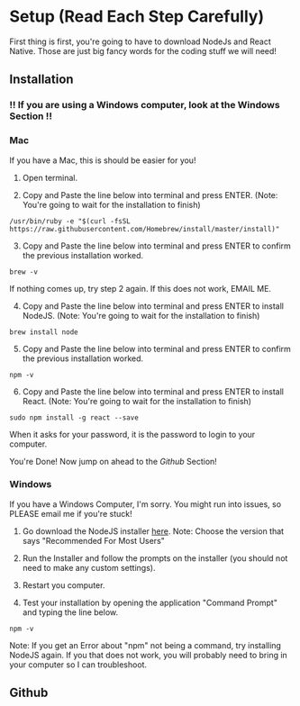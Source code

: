 # Setup (Read Each Step Carefully) #
First thing is first, you're going to have to download NodeJs and React Native. Those are just big fancy words for the coding stuff we will need! 

## Installation
### !! If you are using a Windows computer, look at the Windows Section !! ###
### Mac
If you have a Mac, this is should be easier for you!

1. Open terminal.

2. Copy and Paste the line below into terminal and press ENTER. (Note: You're going to wait for the installation to finish)
```shell
/usr/bin/ruby -e "$(curl -fsSL https://raw.githubusercontent.com/Homebrew/install/master/install)"
```

3. Copy and Paste the line below into terminal and press ENTER to confirm the previous installation worked.
```shell
brew -v
```
If nothing comes up, try step 2 again. If this does not work, EMAIL ME.

4. Copy and Paste the line below into terminal and press ENTER to install NodeJS. (Note: You're going to wait for the installation to finish)
```shell
brew install node
```

5. Copy and Paste the line below into terminal and press ENTER to confirm the previous installation worked.
```shell
npm -v
```

6. Copy and Paste the line below into terminal and press ENTER to install React. (Note: You're going to wait for the installation to finish)
```shell
sudo npm install -g react --save
```
When it asks for your password, it is the password to login to your computer.

You're Done! Now jump on ahead to the *Github* Section!

### Windows
If you have a Windows Computer, I'm sorry. You might run into issues, so PLEASE email me if you're stuck! 

1. Go download the NodeJS installer [here](http://nodejs.org/).
 Note: Choose the version that says "Recommended For Most Users"

2. Run the Installer and follow the prompts on the installer (you should not need to make any custom settings).

3. Restart you computer.

4. Test your installation by opening the application "Command Prompt" and typing the line below.
```shell
npm -v
````
Note: If you get an Error about "npm" not being a command, try installing NodeJS again. If you that does not work, you will probably need to bring in your computer so I can troubleshoot.

## Github
